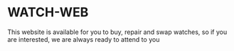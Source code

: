 # WATCH-WEB
This website is available for you to buy, repair and swap watches, so if you are interested, we are always ready to attend to you
